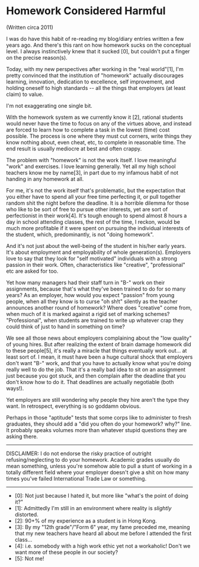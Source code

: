 # Homework Considered Harmful

(Written circa 2011)

I was do have this habit of re-reading my blog/diary entries written a few years ago. And there's this rant on how homework sucks on the conceptual level. I always instinctively knew that it sucked [0], but couldn't put a finger on the precise reason(s).

Today, with my new perspectives after working in the "real world"[1], I'm pretty convinced that the institution of "homework" actually discourages learning, innovation, dedication to excellence, self improvement, and holding oneself to high standards -- all the things that employers (at least claim) to value.

I'm not exaggerating one single bit.

With the homework system as we currently know it [2], rational students would never have the time to focus on any of the virtues above, and instead are forced to learn how to complete a task in the lowest (time) cost possible. The process is one where they must cut corners, write things they know nothing about, even cheat, etc, to complete in reasonable time. The end result is usually mediocre at best and often crappy.

The problem with "homework" is not the work itself. I love meaningful "work" and exercises. I love learning generally. Yet all my high school teachers know me by name[3], in part due to my infamous habit of not handing in any homework at all.

For me, it's not the work itself that's problematic, but the expectation that you either have to spend all your free time perfecting it, or pull together random shit the night before the deadline. It is a horrible dilemma for those who like to be sort of free to pursue other interests, yet are sort of perfectionist in their work[4]. It's tough enough to spend almost 8 hours a day in school attending classes, the rest of the time, I reckon, would be much more profitable if it were spent on pursuing the individual interests of the student, which, predominantly, is not "doing homework".

And it's not just about the well-being of the student in his/her early years. It's about employment and employability of whole generation(s). Employers love to say that they look for "self motivated" individuals with a strong passion in their work. Often, characteristics like "creative", "professional" etc are asked for too.

Yet how many managers had their staff turn in "B-" work on their assignments, because that's what they've been trained to do for so many years? As an employer, how would you expect "passion" from young people, when all they know is to curse "oh sh!t" silently as the teacher announces another round of homework? Where does "creative" come from, when much of it is marked against a rigid set of marking schemes? "Professional", when students are trained to write up whatever crap they could think of just to hand in something on time?

We see all those news about employers complaining about the "low quality" of young hires. But after realizing the extent of brain damage homework did to these people[5], it's really a miracle that things eventually work out... at least sort of. I mean, it must have been a huge cultural shock that employers don't want "B-" work, and that you have to actually know what you're doing really well to do the job. That it's a really bad idea to sit on an assignment just because you got stuck, and then complain after the deadline that you don't know how to do it. That deadlines are actually negotiable (both ways!).

Yet employers are still wondering why people they hire aren't the type they want. In retrospect, everything is so goddamn obvious.

Perhaps in those "aptitude" tests that some corps like to administer to fresh graduates, they should add a "did you often do your homework? why?" line. It probably speaks volumes more than whatever stupid questions they are asking there.

---
DISCLAIMER: I do not endorse the risky practice of outright refusing/neglecting to do your homework. Academic grades usually do mean something, unless you're somehow able to pull a stunt of working in a totally different field where your employer doesn't give a shit on how many times you've failed International Trade Law or something.

---

- [0]: Not just because I hated it, but more like "what's the point of doing it?"
- [1]: Admittedly I'm still in an environment where reality is *slightly* distorted.
- [2]: 90+% of my experience as a student is in Hong Kong.
- [3]: By my "12th grade"/"Form 6" year, my fame preceded me, meaning that my new teachers have heard all about me before I attended the first class...
- [4]: i.e. somebody with a high work ethic yet not a workaholic! Don't we want more of these people in our society?
- [5]: Not me!
